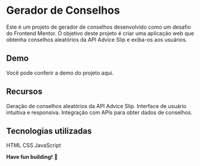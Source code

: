 <h1>Gerador de Conselhos</h1>
Este é um projeto de gerador de conselhos desenvolvido como um desafio do Frontend Mentor. O objetivo deste projeto é criar uma aplicação web que obtenha conselhos aleatórios da API Advice Slip e exiba-os aos usuários.

<h2>Demo</h2>
Você pode conferir a demo do projeto aqui.

<h2>Recursos</h2>
Geração de conselhos aleatórios da API Advice Slip.
Interface de usuário intuitiva e responsiva.
Integração com APIs para obter dados de conselhos.

<h2>Tecnologias utilizadas</h2>
HTML
CSS
JavaScript

**Have fun building!** 🚀
